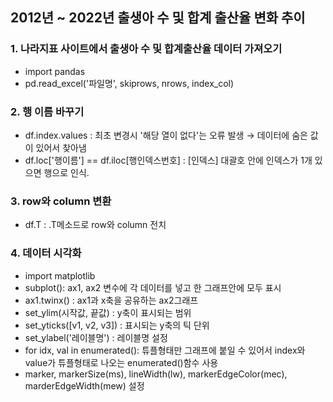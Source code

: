 ## 2012년 ~ 2022년 출생아 수 및 합계 출산율 변화 추이
### 1. 나라지표 사이트에서 출생아 수 및 합계출산율 데이터 가져오기
  + import pandas
  + pd.read_excel('파일명', skiprows, nrows, index_col)

### 2. 행 이름 바꾸기
  + df.index.values : 최초 변경시 '해당 열이 없다'는 오류 발생 → 데이터에 숨은 값이 있어서 찾아냄
  + df.loc['행이름']  == df.iloc[행인덱스번호]  : [인덱스] 대괄호 안에 인덱스가 1개 있으면 행으로 인식. 

### 3. row와 column 변환
  + df.T : .T메소드로 row와 column 전치

### 4. 데이터 시각화
  + import matplotlib
  + subplot(): ax1, ax2 변수에 각 데이터를 넣고 한 그래프안에 모두 표시
  + ax1.twinx() : ax1과 x축을 공유하는 ax2그래프
  + set_ylim(시작값, 끝값) : y축이 표시되는 범위
  + set_yticks([v1, v2, v3]) : 표시되는 y축의 틱 단위
  + set_ylabel('레이블명') : 레이블명 설정
  + for idx, val in enumerated(): 튜플형태만 그래프에 붙일 수 있어서 index와 value가 튜플형태로 나오는 enumerated()함수 사용
  + marker, markerSize(ms), lineWidth(lw), markerEdgeColor(mec), marderEdgeWidth(mew) 설정
  
